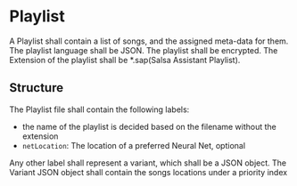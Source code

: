 # Playlist 


A Playlist shall contain a list of songs, and the assigned meta-data for them. 
The playlist language shall be JSON. 
The playlist shall be encrypted.
The Extension of the playlist shall be *.sap(Salsa Assistant Playlist).

## Structure
The Playlist file shall contain the following labels: 
 - the name of the playlist is decided based on the filename without the extension
 - `netLocation`: The location of a preferred Neural Net, optional
 
Any other label shall represent a variant, which shall be a JSON object.
The Variant JSON object shall contain the songs locations under a priority index